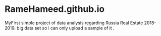 # RameHameed.github.io
MyFirst simple project of data analysis regarding Russia Real Estate 2018-2019.
big data set so i can only upload a sample of it .
